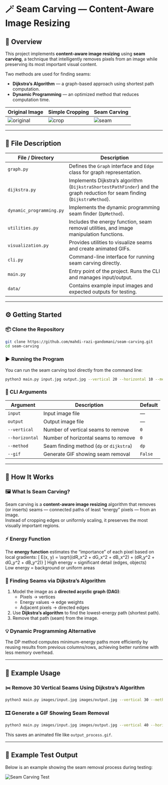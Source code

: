 # 🪄 Seam Carving — Content-Aware Image Resizing

## 📘 Overview
This project implements **content-aware image resizing** using **seam carving**, a technique that intelligently removes pixels from an image while preserving its most important visual content.  

Two methods are used for finding seams:
- **Dijkstra’s Algorithm** — a graph-based approach using shortest path computation.  
- **Dynamic Programming** — an optimized method that reduces computation time. 

| Original Image | Simple Cropping | Seam Carving |
|----------------|-----------------|---------------|
| ![original](x) | ![crop](x) | ![seam](x) |

---

## 🧩 File Description

| File / Directory | Description |
|------------------|-------------|
| `graph.py` | Defines the `Graph` interface and `Edge` class for graph representation. |
| `dijkstra.py` | Implements Dijkstra’s algorithm (`DijkstraShortestPathFinder`) and the graph reduction for seam finding (`DijkstraMethod`). |
| `dynamic_programming.py` | Implements the dynamic programming seam finder (`DpMethod`). |
| `utilities.py` | Includes the energy function, seam removal utilities, and image manipulation functions. |
| `visualization.py` | Provides utilities to visualize seams and create animated GIFs. |
| `cli.py` | Command-line interface for running seam carving directly. |
| `main.py` | Entry point of the project. Runs the CLI and manages input/output. |
| `data/` | Contains example input images and expected outputs for testing. |

---

## ⚙️ Getting Started

### 📦 Clone the Repository
```bash
git clone https://github.com/mahdi-razi-gandomani/seam-carving.git
cd seam-carving
```

### ▶️ Running the Program
You can run the seam carving tool directly from the command line:

```bash
python3 main.py input.jpg output.jpg --vertical 20 --horizontal 10 --method dp --gif
```

### 🧠 CLI Arguments

| Argument | Description | Default |
|-----------|-------------|----------|
| `input` | Input image file | — |
| `output` | Output image file | — |
| `--vertical` | Number of vertical seams to remove | `0` |
| `--horizontal` | Number of horizontal seams to remove | `0` |
| `--method` | Seam finding method (`dp` or `dijkstra`) | `dp` |
| `--gif` | Generate GIF showing seam removal | `False` |

---

## 🧮 How It Works

### 🖼️ What Is Seam Carving?
Seam carving is a **content-aware image resizing** algorithm that removes (or inserts) seams — connected paths of least “energy” pixels — from an image.  
Instead of cropping edges or uniformly scaling, it preserves the most visually important regions.

### ⚡ Energy Function
The **energy function** estimates the “importance” of each pixel based on local gradients:
\[
E(x, y) = \sqrt{(dR_x^2 + dG_x^2 + dB_x^2) + (dR_y^2 + dG_y^2 + dB_y^2)}
\]
High energy = significant detail (edges, objects)  
Low energy = background or uniform areas

### 🧭 Finding Seams via Dijkstra’s Algorithm
1. Model the image as a **directed acyclic graph (DAG)**:
   - Pixels → vertices  
   - Energy values → edge weights  
   - Adjacent pixels → directed edges
2. Use **Dijkstra’s algorithm** to find the lowest-energy path (shortest path).
3. Remove that path (seam) from the image.

### 💡 Dynamic Programming Alternative
The DP method computes minimum-energy paths more efficiently by reusing results from previous columns/rows, achieving better runtime with less memory overhead.

---

## 🧰 Example Usage

### ✂️ Remove 30 Vertical Seams Using Dijkstra’s Algorithm
```bash
python3 main.py images/input.jpg images/output.jpg --vertical 30 --method dijkstra
```

### 🎞️ Generate a GIF Showing Seam Removal
```bash
python3 main.py images/input.jpg images/output.jpg --vertical 40 --horizontal 20 --gif
```
This saves an animated file like `output_process.gif`.

---

## 🧪 Example Test Output

Below is an example showing the seam removal process during testing:

![Seam Carving Test](x)


